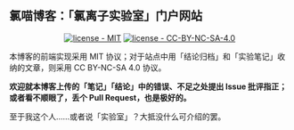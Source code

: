 ## 氯喵博客：「氯离子实验室」门户网站

<p align="center">
    <a href="https://github.com/ChlorideP/ChlorideP.github.io/tree/main/LICENSE-MIT"><img src="https://img.shields.io/badge/license-MIT-blue" alt="license - MIT"></a>
    <a href="https://github.com/Meloland/melobot/tree/main/LICENSE-CC"><img src="https://img.shields.io/badge/license-CC--BY--NC--SA--4.0-lightgrey" alt="license - CC-BY-NC-SA-4.0"></a>
</p>

本博客的前端实现采用 MIT 协议；对于站点中用「结论归档」和「实验笔记」收纳的文章，则采用 CC BY-NC-SA 4.0 协议。

**欢迎就本博客上传的「笔记」「结论」中的错误、不足之处提出 Issue 批评指正；或者看不顺眼了，丢个 Pull Request，也是极好的。**

至于我这个人……或者说「实验室」？大抵没什么可介绍的罢。
